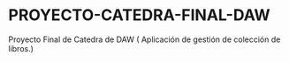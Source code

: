 # PROYECTO-CATEDRA-FINAL-DAW
Proyecto Final de Catedra de DAW ( Aplicación de gestión de colección de libros.)
